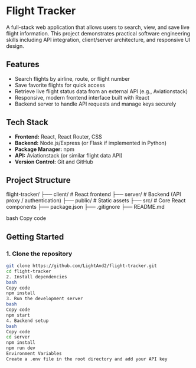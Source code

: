 # Flight Tracker

A full-stack web application that allows users to search, view, and save live flight information. This project demonstrates practical software engineering skills including API integration, client/server architecture, and responsive UI design.

## Features
- Search flights by airline, route, or flight number
- Save favorite flights for quick access
- Retrieve live flight status data from an external API (e.g., Aviationstack)
- Responsive, modern frontend interface built with React
- Backend server to handle API requests and manage keys securely

## Tech Stack
- **Frontend:** React, React Router, CSS
- **Backend:** Node.js/Express (or Flask if implemented in Python)
- **Package Manager:** npm
- **API:** Aviationstack (or similar flight data API)
- **Version Control:** Git and GitHub

## Project Structure
flight-tracker/
├── client/ # React frontend
├── server/ # Backend (API proxy / authentication)
├── public/ # Static assets
├── src/ # Core React components
├── package.json
├── .gitignore
├── README.md

bash
Copy code

## Getting Started

### 1. Clone the repository
```bash
git clone https://github.com/LightAnd2/flight-tracker.git
cd flight-tracker
2. Install dependencies
bash
Copy code
npm install
3. Run the development server
bash
Copy code
npm start
4. Backend setup
bash
Copy code
cd server
npm install
npm run dev
Environment Variables
Create a .env file in the root directory and add your API key
